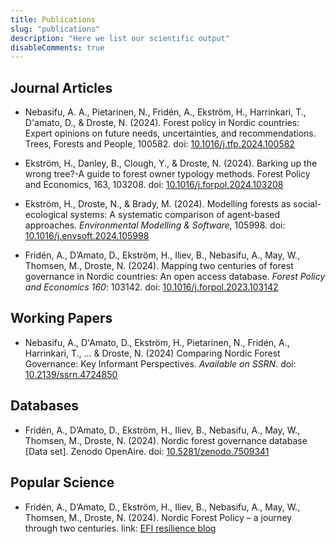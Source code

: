 ```yaml
---
title: Publications
slug: "publications"
description: "Here we list our scientific output"
disableComments: true
---
```


## Journal Articles

+ Nebasifu, A. A., Pietarinen, N., Fridén, A., Ekström, H., Harrinkari, T., D'amato, D., & Droste, N. (2024). Forest policy in Nordic countries: Expert opinions on future needs, uncertainties, and recommendations. Trees, Forests and People, 100582. doi: [10.1016/j.tfp.2024.100582](https://doi.org/10.1016/j.tfp.2024.100582)

+ Ekström, H., Danley, B., Clough, Y., & Droste, N. (2024). Barking up the wrong tree?-A guide to forest owner typology methods. Forest Policy and Economics, 163, 103208. doi: [10.1016/j.forpol.2024.103208](https://doi.org/10.1016/j.forpol.2024.103208)

+ Ekström, H., Droste, N., & Brady, M. (2024). Modelling forests as social-ecological systems: A systematic comparison of agent-based approaches. *Environmental Modelling & Software*, 105998. doi: [10.1016/j.envsoft.2024.105998](https://doi.org/10.1016/j.envsoft.2024.105998)

+ Fridén, A., D’Amato, D., Ekström, H., Iliev, B., Nebasifu, A., May, W., Thomsen, M., Droste, N. (2024). Mapping two centuries of forest governance in Nordic countries: An open access database. *Forest Policy and Economics 160*: 103142. doi: [10.1016/j.forpol.2023.103142](https://doi.org/10.1016/j.forpol.2023.103142)



## Working Papers

+ Nebasifu, A., D'Amato, D., Ekström, H., Pietarinen, N., Fridén, A., Harrinkari, T., ... & Droste, N. (2024) Comparing Nordic Forest Governance: Key Informant Perspectives. *Available on SSRN*. doi: [10.2139/ssrn.4724850](https://dx.doi.org/10.2139/ssrn.4724850) 

<!-- + Iliev, B., Bentsen, N., Brownell, P., Droste, N. D'Amato, D. Arto, I. May, W., Thomsen', M., (2024) A Conceptual Framework for Assessing Pathways Towards Climate Neutrality and Biodiversity Conservation in a Circular Forest-Based Economy. *Available on SSRN*. doi: [10.2139/ssrn.4690517](http://dx.doi.org/10.2139/ssrn.4690517) -->



## Databases

+ Fridén, A., D’Amato, D., Ekström, H., Iliev, B., Nebasifu, A., May, W., Thomsen, M., Droste, N. (2024). Nordic forest governance database [Data set]. Zenodo OpenAire. doi: [10.5281/zenodo.7509341](https://zenodo.org/doi/10.5281/zenodo.7509341)



## Popular Science

+ Fridén, A., D’Amato, D., Ekström, H., Iliev, B., Nebasifu, A., May, W., Thomsen, M., Droste, N. (2024). Nordic Forest Policy – a journey through two centuries. link: [EFI resilience blog](http://resilience-blog.com/2024/02/12/nordic-forest-policy-a-journey-through-two-centuries/)
